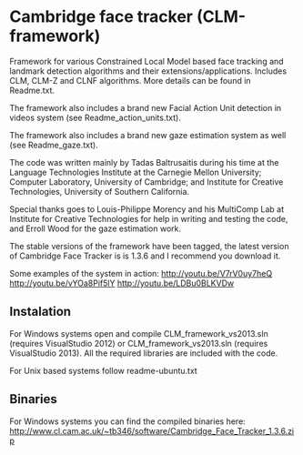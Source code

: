 # Cambridge face tracker (CLM-framework)

Framework for various Constrained Local Model based face tracking and landmark detection algorithms and their extensions/applications. Includes CLM, CLM-Z and CLNF algorithms. More details can be found in Readme.txt.

The framework also includes a brand new Facial Action Unit detection in videos system (see Readme_action_units.txt).

The framework also includes a brand new gaze estimation system as well (see Readme_gaze.txt).

The code was written mainly by Tadas Baltrusaitis during his time at the Language Technologies Institute at the Carnegie Mellon University; Computer Laboratory, University of Cambridge; and Institute for Creative Technologies, University of Southern California.

Special thanks goes to Louis-Philippe Morency and his MultiComp Lab at Institute for Creative Technologies for help in writing and testing the code, and Erroll Wood for the gaze estimation work.

The stable versions of the framework have been tagged, the latest version of Cambridge Face Tracker is is 1.3.6 and I recommend you download it.

Some examples of the system in action:
http://youtu.be/V7rV0uy7heQ
http://youtu.be/vYOa8Pif5lY
http://youtu.be/LDBu0BLKVDw

## Instalation

For Windows systems open and compile CLM_framework_vs2013.sln (requires VisualStudio 2012) or CLM_framework_vs2013.sln (requires VisualStudio 2013). All the required libraries are included with the code.

For Unix based systems follow readme-ubuntu.txt

## Binaries

For Windows systems you can find the compiled binaries here:
http://www.cl.cam.ac.uk/~tb346/software/Cambridge_Face_Tracker_1.3.6.zip
